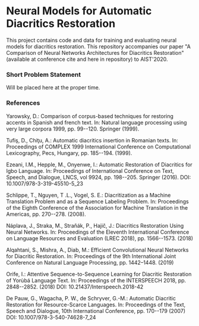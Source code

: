 # Neural Models for Automatic Diacritics Restoration

This project contains code and data for training and evaluating neural models for diacritics restoration. 
This repository accompanies our paper "A Comparison of Neural Networks Architectures for Diacritics Restoration" (available at conference cite and here in repository) to AIST'2020.

### Short Problem Statement

Will be placed here at the proper time.

### References

Yarowsky, D.: Comparison of corpus-based techniques for restoring accents in Spanish and french text. In: Natural language processing using very large corpora 1999, pp. 99--120.
Springer (1999).

Tufiş, D., Chiţu, A.: Automatic diacritics insertion in Romanian texts. In: Proceedings of COMPLEX 1999 International Conference on Computational Lexicography, Pecs, Hungary,  pp. 185--194.
(1999).

Ezeani, I.M., Hepple, M., Onyenwe, I.: Automatic Restoration of Diacritics for Igbo Language. In: Proceedings of International Conference on Text, Speech, and Dialogue, LNCS, vol 9924, pp. 198--205. Springer (2016).
DOI: 10.1007/978-3-319-45510-5\_23

Schlippe, T., Nguyen, T .L., Vogel, S. E.: Diacritization as a Machine Translation Problem and as a Sequence Labeling Problem. In: Proceedings of the Eighth Conference of the Association for Machine Translation in the Americas, pp. 270--278. (2008).

Náplava, J., Straka, M., Straňák, P., Hajič, J.: Diacritics Restoration Using Neural Networks. In: Proceedings of the Eleventh International Conference on Language Resources and Evaluation (LREC 2018), pp. 1566--1573. (2018)

Alqahtani, S., Mishra, A., Diab, M.: Efficient Convolutional Neural Networks for Diacritic Restoration. In: Proceedings of the 9th International Joint Conference on Natural Language Processing, pp. 1442–1448. (2019)

Orife, I.: Attentive Sequence-to-Sequence Learning for Diacritic Restoration of Yorùbá Language Text. In: Proceedings of the INTERSPEECH 2018, pp. 2848--2852. (2018)
DOI: 10.21437/Interspeech.2018-42

De Pauw, G., Wagacha, P. W., de Schryver, G.-M.: Automatic Diacritic Restoration for Resource-Scarce Languages. In: Proceedings of the Text, Speech and Dialogue, 10th International Conference, pp. 170--179 (2007)
DOI: 10.1007/978-3-540-74628-7\_24

